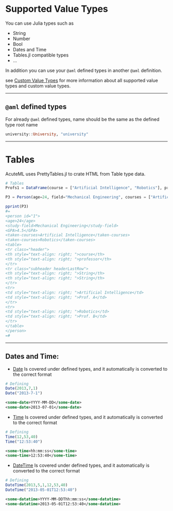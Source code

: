 # Supported Value Types

You can use Julia types such as
- String
- Number
- Bool
- Dates and Time
- Tables.jl compatible types
- ...

In addition you can use your `@aml` defined types in another `@aml` definition.

see [Custom Value Types](https://aminya.github.io/AcuteML.jl/dev/customValueTypes/) for more information about all supported value types and custom value types.

---------------------------------------------------

## `@aml` defined types

For already `@aml` defined types, name should be the same as the defined type root name
```julia
university::University, "university"
```

---------------------------------------------------

# Tables
AcuteML uses PrettyTables.jl to crate HTML from Table type data.
```julia
# Tables
Profs1 = DataFrame(course = ["Artificial Intelligence", "Robotics"], professor = ["Prof. A", "Prof. B"] )

P3 = Person(age=24, field="Mechanical Engineering", courses = ["Artificial Intelligence", "Robotics"], professors= Profs1, id = 1)

pprint(P3)
#=
<person id="1">
<age>24</age>
<study-field>Mechanical Engineering</study-field>
<GPA>4.5</GPA>
<taken-courses>Artificial Intelligence</taken-courses>
<taken-courses>Robotics</taken-courses>
<table>
<tr class="header">
<th style="text-align: right; ">course</th>
<th style="text-align: right; ">professor</th>
</tr>
<tr class="subheader headerLastRow">
<th style="text-align: right; ">String</th>
<th style="text-align: right; ">String</th>
</tr>
<tr>
<td style="text-align: right; ">Artificial Intelligence</td>
<td style="text-align: right; ">Prof. A</td>
</tr>
<tr>
<td style="text-align: right; ">Robotics</td>
<td style="text-align: right; ">Prof. B</td>
</tr>
</table>
</person>
=#
```

---------------------------------------------------

## Dates and Time:

- [Date](https://docs.julialang.org/en/v1/stdlib/Dates/#Dates.Date-Tuple{Int64,Int64,Int64})
Is covered under defined types, and it automatically is converted to the correct format
```julia
# Defining
Date(2013,7,1)
Date("2013-7-1")
```

```xml
<some-date>YYYY-MM-DD</some-date>
<some-date>2013-07-01</some-date>
```
- [Time](https://docs.julialang.org/en/v1/stdlib/Dates/#Dates.Time-NTuple{5,Int64})
Is covered under defined types, and it automatically is converted to the correct format
```julia
# Defining
Time(12,53,40)
Time("12:53:40")
```
```xml
<some-time>hh:mm:ss</some-time>
<some-time>12:53:40</some-time>
```

- [DateTime](https://docs.julialang.org/en/v1/stdlib/Dates/#Dates.DateTime-NTuple{7,Int64})
Is covered under defined types, and it automatically is converted to the correct format
```julia
# Defining
DateTime(2013,5,1,12,53,40)
DateTime("2013-05-01T12:53:40")
```
```xml
<some-datatime>YYYY-MM-DDThh:mm:ss</some-datatime>
<some-datatime>2013-05-01T12:53:40</some-datatime>
```
